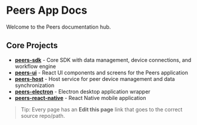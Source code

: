 # Peers App Docs

Welcome to the Peers documentation hub.

## Core Projects

- **[peers-sdk](/peers-sdk/)** - Core SDK with data management, device connections, and workflow engine
- **[peers-ui](/peers-ui/)** - React UI components and screens for the Peers application  
- **[peers-host](/peers-host/)** - Host service for peer device management and data synchronization
- **[peers-electron](/peers-electron/)** - Electron desktop application wrapper
- **[peers-react-native](/peers-react-native/)** - React Native mobile application

> Tip: Every page has an **Edit this page** link that goes to the correct source repo/path.